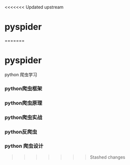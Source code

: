 <<<<<<< Updated upstream
# pyspider



=======
# pyspider 
python 爬虫学习

###  python爬虫框架


### python爬虫原理



### python爬虫实战


### python反爬虫



### python 爬虫设计
>>>>>>> Stashed changes
